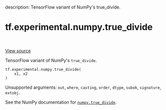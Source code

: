 description: TensorFlow variant of NumPy's true_divide.

<div itemscope itemtype="http://developers.google.com/ReferenceObject">
<meta itemprop="name" content="tf.experimental.numpy.true_divide" />
<meta itemprop="path" content="Stable" />
</div>

# tf.experimental.numpy.true_divide

<!-- Insert buttons and diff -->

<table class="tfo-notebook-buttons tfo-api nocontent" align="left">

</table>

<a target="_blank" class="external" href="/code/stable/tensorflow/python/ops/numpy_ops/np_math_ops.py">View source</a>



TensorFlow variant of NumPy's `true_divide`.

<pre class="devsite-click-to-copy prettyprint lang-py tfo-signature-link">
<code>tf.experimental.numpy.true_divide(
    x1, x2
)
</code></pre>



<!-- Placeholder for "Used in" -->

Unsupported arguments: `out`, `where`, `casting`, `order`, `dtype`, `subok`, `signature`, `extobj`.

See the NumPy documentation for [`numpy.true_divide`](https://numpy.org/doc/1.16/reference/generated/numpy.true_divide.html).